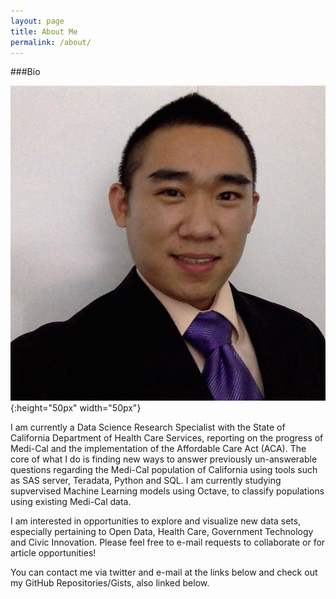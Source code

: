 ```yaml
---
layout: page
title: About Me
permalink: /about/
---
```


###Bio 

![hs](/assets/hs.jpg){:height="50px" width="50px"}

I am currently a Data Science Research Specialist with the State of California Department of Health Care Services, reporting on the progress of Medi-Cal and the implementation of the Affordable Care Act (ACA). The core of what I do is finding new ways to answer previously un-answerable questions regarding the Medi-Cal population of California using tools such as SAS server, Teradata, Python and SQL. I am currently studying supvervised Machine Learning models using Octave, to classify populations using existing Medi-Cal data.

I am interested in opportunities to explore and visualize new data sets, especially pertaining to Open Data, Health Care, Government Technology and Civic Innovation.  Please feel free to e-mail requests to collaborate or for article opportunities!

You can contact me via twitter and e-mail at the links below and check out my GitHub Repositories/Gists, also linked below.